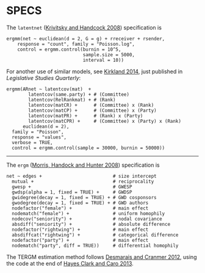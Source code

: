# SPECS

The `latentnet` ([Krivitsky and Handcock 2008](http://www.jstatsoft.org/v24/i05)) specification is

```{S}
ergmm(net ~ euclidean(d = 2, G = g) + rreceiver + rsender,
    response = "count", family = "Poisson.log",
    control = ergmm.control(burnin = 10^5,
                            sample.size = 5000,
                            interval = 10))
```

For another use of similar models, see [Kirkland 2014](http://jhkirkla.wordpress.com/2013/08/16/chamber-size-effects-on-the-collaborative-structure-of-legislatures/), just published in _Legislative Studies Quarterly_:

```{S}
ergmm(ARnet ~ latentcov(mat)  +
        latentcov(same.party) + # (Committee)
        latentcov(RelRankmat) + # (Rank)
        latentcov(matCR) +      # (Committee) x (Rank)
        latentcov(matCP) +      # (Committee) x (Party)
        latentcov(matPR) +      # (Rank) x (Party)
        latentcov(matCPR) +     # (Committee) x (Party) x (Rank)
      euclidean(d = 2),
  family = "Poisson",
  response = "values",
  verbose = TRUE,
  control = ergmm.control(sample = 30000, burnin = 50000))
```

* * *

The `ergm` ([Morris, Handock and Hunter 2008](http://www.jstatsoft.org/v24/i04)) specification is

```{S}
net ~ edges +                          # size intercept
  mutual +                             # reciprocality
  gwesp +                              # GWESP
  gwdsp(alpha = 1, fixed = TRUE) +     # GWDSP
  gwidegree(decay = 1, fixed = TRUE) + # GWD cosponsors
  gwodegree(decay = 1, fixed = TRUE) + # GWD authors
  nodefactor("female") +               # main effect
  nodematch("female") +                # uniform homophily
  nodecov("seniority") +               # nodal covariance
  absdiff("seniority") +               # absolute difference
  nodefactor("rightwing") +            # main effect
  absdiffcat("rightwing") +            # categorical difference
  nodefactor("party") +                # main effect
  nodematch("party", diff = TRUE))     # differential homophily
```

The TERGM estimation method follows [Desmarais and Cranmer 2012](http://people.umass.edu/bruced/pubs/Desmarais_Cranmer_PhysA2012.pdf), using the code at the end of [Hayes Clark and Caro 2013](https://www.academia.edu/4765164/Multimember_Districts_and_the_Substantive_Representation_of_Women_An_Analysis_of_Legislative_Cosponsorship_Networks).

